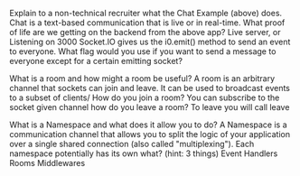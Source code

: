 Explain to a non-technical recruiter what the Chat Example (above) does.
Chat is a text-based communication that is live or in real-time.
What proof of life are we getting on the backend from the above app?
Live server, or Listening on 3000
Socket.IO gives us the i0.emit() method to send an event to everyone. What flag would you use if you want to send a message to everyone except for a certain emitting socket?




What is a room and how might a room be useful?
A room is an arbitrary channel that sockets can join and leave. It can be used to broadcast events to a subset of clients/
How do you join a room?
You can subscribe to the socket given channel
how do you leave a room?
To leave you will call leave




What is a Namespace and what does it allow you to do?
A Namespace is a communication channel that allows you to split the logic of your application over a single shared connection (also called "multiplexing").
Each namespace potentially has its own what? (hint: 3 things)
  Event Handlers
  Rooms
  Middlewares
